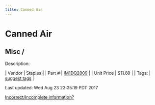 ```yaml
---
title: Canned Air
---
```


# Canned Air
## Misc / 
Description: 	 

| Vendor | Staples | 
| Part # | [IM1DQ2809](http://www.staples.com/Maxell-CA-4-Blast-Away-Canned-Air-Duster/product_IM1DQ2809) | 
| Unit Price | $11.69 | 
| Tags: | [suggest tags](https://docs.google.com/forms/d/e/1FAIpQLSeWyY8v3RgOty-MyWmh9U0iivNYN_molChYyS-0U-o-kOAv_g/viewform) | 

Last updated: Wed Aug 23 23:35:19 PDT 2017

 [Incorrect/Incomplete information?](https://docs.google.com/forms/d/e/1FAIpQLSeWyY8v3RgOty-MyWmh9U0iivNYN_molChYyS-0U-o-kOAv_g/viewform)